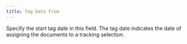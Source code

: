```yaml
---
title: Tag Date From
---
```



Specify the start tag date in this field. The tag date indicates the  date of assigning the documents to a tracking selection.
